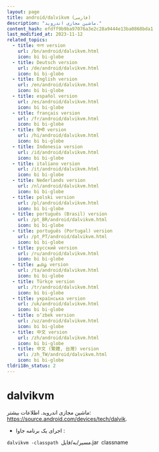 ```yaml
---
layout: page
title: android/dalvikvm (فارسی)
description: "ماشین مجازی اندروید."
content_hash: efdff9b9ba97076a3e2c28a9444e13ba0868bda1
last_modified_at: 2023-11-12
related_topics:
  - title: বাংলা version
    url: /bn/android/dalvikvm.html
    icon: bi bi-globe
  - title: Deutsch version
    url: /de/android/dalvikvm.html
    icon: bi bi-globe
  - title: English version
    url: /en/android/dalvikvm.html
    icon: bi bi-globe
  - title: español version
    url: /es/android/dalvikvm.html
    icon: bi bi-globe
  - title: français version
    url: /fr/android/dalvikvm.html
    icon: bi bi-globe
  - title: हिन्दी version
    url: /hi/android/dalvikvm.html
    icon: bi bi-globe
  - title: Indonesia version
    url: /id/android/dalvikvm.html
    icon: bi bi-globe
  - title: italiano version
    url: /it/android/dalvikvm.html
    icon: bi bi-globe
  - title: Nederlands version
    url: /nl/android/dalvikvm.html
    icon: bi bi-globe
  - title: polski version
    url: /pl/android/dalvikvm.html
    icon: bi bi-globe
  - title: português (Brasil) version
    url: /pt_BR/android/dalvikvm.html
    icon: bi bi-globe
  - title: português (Portugal) version
    url: /pt_PT/android/dalvikvm.html
    icon: bi bi-globe
  - title: русский version
    url: /ru/android/dalvikvm.html
    icon: bi bi-globe
  - title: தமிழ் version
    url: /ta/android/dalvikvm.html
    icon: bi bi-globe
  - title: Türkçe version
    url: /tr/android/dalvikvm.html
    icon: bi bi-globe
  - title: українська version
    url: /uk/android/dalvikvm.html
    icon: bi bi-globe
  - title: o‘zbek version
    url: /uz/android/dalvikvm.html
    icon: bi bi-globe
  - title: 中文 version
    url: /zh/android/dalvikvm.html
    icon: bi bi-globe
  - title: 中文 (繁體, 台灣) version
    url: /zh_TW/android/dalvikvm.html
    icon: bi bi-globe
tldri18n_status: 2
---
```

# dalvikvm

ماشین مجازی اندروید.
اطلاعات بیشتر: <https://source.android.com/devices/tech/dalvik>.

- اجرای یک برنامه جاوا :

`dalvikvm -classpath `<span class="tldr-var badge badge-pill bg-dark-lm bg-white-dm text-white-lm text-dark-dm font-weight-bold">مسیر/به/فایل.jar</span>` `<span class="tldr-var badge badge-pill bg-dark-lm bg-white-dm text-white-lm text-dark-dm font-weight-bold">classname</span>
